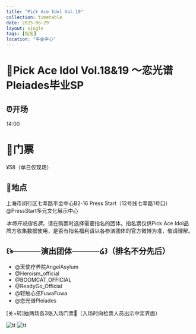 ```yaml
---
title: "Pick Ace Idol Vol.19"
collection: timetable
date: 2025-06-29
layout: single
tags: [指名]
location: "平金中心"
---
```


# 📣Pick Ace Idol Vol.18&19 ～恋光谱Pleiades毕业SP

## ⏰开场
14:00
# 🎫门票
¥58（单日仅现场）
## 📍地点
上海市闵行区七莘路平金中心B2-16 Press Start（12号线七莘路1号口）@PressStart多元文化展示中心 

*本场开设指名票*，请在购票时选择需要指名的团体。指名票仅供Pick Ace Idol品牌方收集数据使用，是否有指名福利请以各参演团体的官方微博为准，敬请理解。

## ꒰ঌ─────演出团体─────໒꒱（排名不分先后）

- @天使疗养院AngelAsylum 
- @Heroism_official 
- @BOOMCAT_OFFICIAL 
- @ReadyGo_Official 
- @轻触心弦FuwaFuwa 
- @恋光谱Pleiades 

[关+转]抽两场各3张入场门票🎫（入场时向检票人员出示中奖界面）

![tt](/timetable/2025/06/29/2.jpg)
![tt](/timetable/2025/06/29/3.jpg)